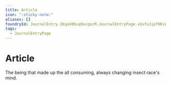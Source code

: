 ```yaml
---
title: Article
icon: ":sticky-note:"
aliases: []
foundryId: JournalEntry.IKqaV0bvq9ocqocM.JournalEntryPage.vUufuJipTHKzAhkK
tags:
  - JournalEntryPage
---
```


# Article
The being that made up the all consuming, always changing insect race's mind.